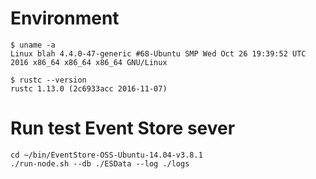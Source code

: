 Environment
===========

```
$ uname -a
Linux blah 4.4.0-47-generic #68-Ubuntu SMP Wed Oct 26 19:39:52 UTC 2016 x86_64 x86_64 x86_64 GNU/Linux

$ rustc --version
rustc 1.13.0 (2c6933acc 2016-11-07)
```

Run test Event Store sever
==========================

```
cd ~/bin/EventStore-OSS-Ubuntu-14.04-v3.8.1
./run-node.sh --db ./ESData --log ./logs
```
